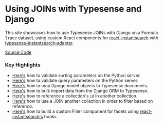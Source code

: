 # Using JOINs with Typesense and Django

This site showcases how to use Typesense JOINs with Django on a Formula 1 race dataset, using custom React components for [react-instantsearch](https://www.npmjs.com/package/react-instantsearch) with [typesense-instantsearch-adapter](https://www.npmjs.com/package/typesense-instantsearch-adapter).

[Source Code](https://github.com/typesense/showcase-joins-django)

### Key Highlights

- [Here's](https://github.com/typesense/showcase-joins-django/blob/fba34cf198c758de4f9f799d339ae54f0102da4b/results/views.py#L35-L77) how to validate sorting parameters on the Python server. 
- [Here's](https://github.com/typesense/showcase-joins-django/blob/fba34cf198c758de4f9f799d339ae54f0102da4b/results/views.py#L15-L32) how to validate query parameters on the Python server.
- [Here's](https://github.com/typesense/showcase-joins-django/blob/fba34cf198c758de4f9f799d339ae54f0102da4b/common/util/typesense_utils.py#L5-L34) how to map Django model objects to Typesense documents.
- [Here's](https://github.com/typesense/showcase-joins-django/blob/fba34cf198c758de4f9f799d339ae54f0102da4b/results/management/commands/index_typesense.py#L13-L44) how to bulk import data from the Django ORM to Typesense.
- [Here's](https://github.com/typesense/showcase-joins-django/blob/fba34cf198c758de4f9f799d339ae54f0102da4b/results/apps.py#L74-L78) how to reference a collection's `id` in another collection.
- [Here's](https://github.com/typesense/showcase-joins-django/blob/fba34cf198c758de4f9f799d339ae54f0102da4b/frontend/src/routes/driver-details.tsx#L267) how to use a JOIN another collection in order to filter based on reference.
- [Here's](https://github.com/typesense/showcase-joins-django/blob/fba34cf198c758de4f9f799d339ae54f0102da4b/frontend/src/components/instantsearch/filter.tsx#L76-L239) how to build a custom Filter component for facets using [react-instantsearch's](https://www.npmjs.com/package/react-instantsearch) hooks.
